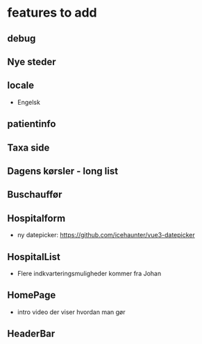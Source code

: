 # features to add

## debug

## Nye steder

## locale

- Engelsk

## patientinfo

## Taxa side

## Dagens kørsler - long list

## Buschauffør

## Hospitalform

- ny datepicker: https://github.com/icehaunter/vue3-datepicker

## HospitalList

- Flere indkvarteringsmuligheder kommer fra Johan

## HomePage

- intro video der viser hvordan man gør

## HeaderBar
